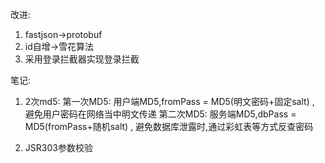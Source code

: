 改进:
1. fastjson->protobuf
2. id自增->雪花算法
3. 采用登录拦截器实现登录拦截

笔记:
1. 2次md5: 
第一次MD5: 用户端MD5,fromPass = MD5(明文密码+固定salt) , 避免用户密码在网络当中明文传递
第二次MD5: 服务端MD5,dbPass = MD5(fromPass+随机salt) , 避免数据库泄露时,通过彩虹表等方式反查密码

2. JSR303参数校验

